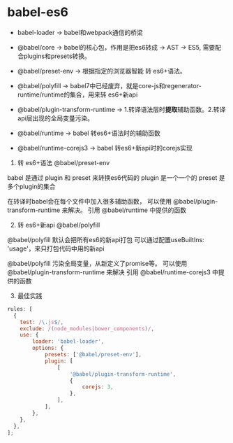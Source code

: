 # babel-es6

- babel-loader -> babel和webpack通信的桥梁 
- @babel/core -> babel的核心包，作用是把es6转成 -> AST -> ES5, 需要配合plugins和presets转换。
- @babel/preset-env -> 根据指定的浏览器智能 转 es6+语法。
- @babel/polyfill -> babel7中已经废弃，就是core-js和regenerator-runtime/runtime的集合，用来转 es6+新api 

- @babel/plugin-transform-runtime -> 1.转译语法层时**提取**辅助函数。2.转译api层出现的全局变量污染。
- @babel/runtime -> babel 转es6+语法时的辅助函数
- @babel/runtime-corejs3 -> babel 转es6+新api时的corejs实现


1. 转 es6+语法 
@babel/preset-env

babel 是通过 plugin 和 preset 来转换es6代码的
plugin 是一个一个的
preset 是多个plugin的集合

在转译时babel会在每个文件中加入很多辅助函数，
可以使用 @babel/plugin-transform-runtime 来解决。
引用 @babel/runtime 中提供的函数


 
2. 转 es6+新api 
@babel/polyfill 

@babel/polyfill 默认会把所有es6的新api打包
可以通过配置useBuiltIns: 'usage'，来只打包代码中用的新api

@babel/polyfill 污染全局变量，从新定义了promise等。
可以使用 @babel/plugin-transform-runtime 来解决
引用 @babel/runtime-corejs3 中提供的函数

3. 最佳实践

```js
rules: [
  {
    test: /\.js$/,
    exclude: /(node_modules|bower_components)/,
    use: {
        loader: 'babel-loader',
        options: {
            presets: ['@babel/preset-env'],
            plugin: [
                [
                    '@babel/plugin-transform-runtime',
                    {
                        corejs: 3,
                    },
                ],
            ],
        },
    },
  },
];

```

